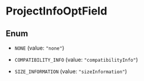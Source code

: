 

# ProjectInfoOptField

## Enum


* `NONE` (value: `"none"`)

* `COMPATIBILITY_INFO` (value: `"compatibilityInfo"`)

* `SIZE_INFORMATION` (value: `"sizeInformation"`)



